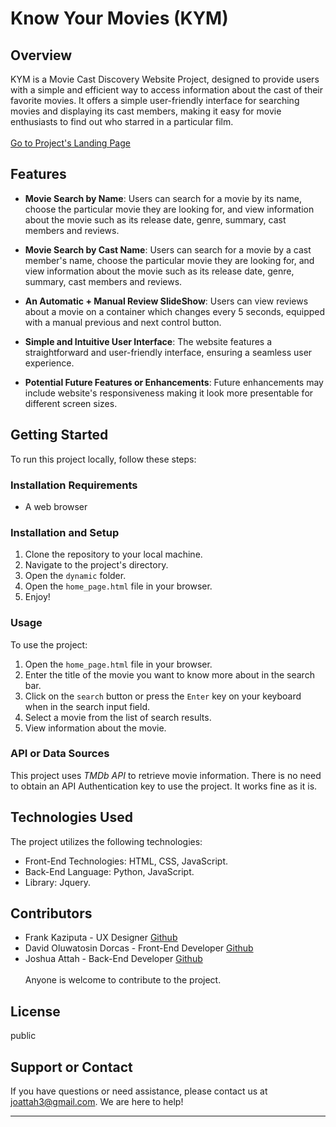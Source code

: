 # Know Your Movies (KYM)

## Overview

KYM is a Movie Cast Discovery Website Project, designed to provide users with a simple and efficient way to access information about the cast of their favorite movies. It offers a simple user-friendly interface for searching movies and displaying its cast members, making it easy for movie enthusiasts to find out who starred in a particular film.<br><br>
[Go to Project's Landing Page](https://jogmg.github.io/know-your-movies)

## Features

- **Movie Search by Name**: Users can search for a movie by its name, choose the particular movie they are looking for, and view information about the movie such as its release date, genre, summary, cast members and reviews.

- **Movie Search by Cast Name**: Users can search for a movie by a cast member's name, choose the particular movie they are looking for, and view information about the movie such as its release date, genre, summary, cast members and reviews.

- **An Automatic + Manual Review SlideShow**: Users can view reviews about a movie on a container which changes every 5 seconds, equipped with a manual previous and next control button.

- **Simple and Intuitive User Interface**: The website features a straightforward and user-friendly interface, ensuring a seamless user experience.

- **Potential Future Features or Enhancements**: Future enhancements may include website's responsiveness making it look more presentable for different screen sizes.

## Getting Started

To run this project locally, follow these steps:

### Installation Requirements

- A web browser

### Installation and Setup

1. Clone the repository to your local machine.
2. Navigate to the project's directory.
3. Open the `dynamic` folder.
4. Open the `home_page.html` file in your browser.
5. Enjoy!

### Usage

To use the project:

1. Open the `home_page.html` file in your browser.
2. Enter the title of the movie you want to know more about in the search bar.
3. Click on the `search` button or press the `Enter` key on your keyboard when in the search input field.
4. Select a movie from the list of search results.
4. View information about the movie.

### API or Data Sources

This project uses _TMDb API_ to retrieve movie information. There is no need to obtain an API Authentication key to use the project. It works fine as it is.

## Technologies Used

The project utilizes the following technologies:

- Front-End Technologies: HTML, CSS, JavaScript.
- Back-End Language: Python, JavaScript.
- Library: Jquery.

## Contributors

- Frank Kaziputa - UX Designer [Github](https://github.com/madalafk)
- David Oluwatosin Dorcas - Front-End Developer [Github](https://github.com/iamoluwafisayo)
- Joshua Attah - Back-End Developer [Github](https://github.com/JoGMG)<br><br>
Anyone is welcome to contribute to the project.

## License

public

## Support or Contact

If you have questions or need assistance, please contact us at joattah3@gmail.com. We are here to help!

---
